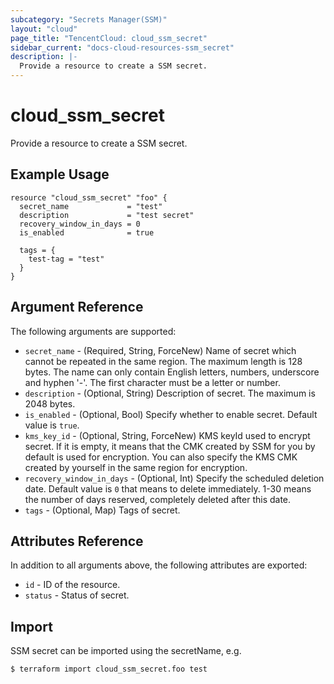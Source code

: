 ```yaml
---
subcategory: "Secrets Manager(SSM)"
layout: "cloud"
page_title: "TencentCloud: cloud_ssm_secret"
sidebar_current: "docs-cloud-resources-ssm_secret"
description: |-
  Provide a resource to create a SSM secret.
---
```


# cloud_ssm_secret

Provide a resource to create a SSM secret.

## Example Usage

```hcl
resource "cloud_ssm_secret" "foo" {
  secret_name             = "test"
  description             = "test secret"
  recovery_window_in_days = 0
  is_enabled              = true

  tags = {
    test-tag = "test"
  }
}
```

## Argument Reference

The following arguments are supported:

* `secret_name` - (Required, String, ForceNew) Name of secret which cannot be repeated in the same region. The maximum length is 128 bytes. The name can only contain English letters, numbers, underscore and hyphen '-'. The first character must be a letter or number.
* `description` - (Optional, String) Description of secret. The maximum is 2048 bytes.
* `is_enabled` - (Optional, Bool) Specify whether to enable secret. Default value is `true`.
* `kms_key_id` - (Optional, String, ForceNew) KMS keyId used to encrypt secret. If it is empty, it means that the CMK created by SSM for you by default is used for encryption. You can also specify the KMS CMK created by yourself in the same region for encryption.
* `recovery_window_in_days` - (Optional, Int) Specify the scheduled deletion date. Default value is `0` that means to delete immediately. 1-30 means the number of days reserved, completely deleted after this date.
* `tags` - (Optional, Map) Tags of secret.

## Attributes Reference

In addition to all arguments above, the following attributes are exported:

* `id` - ID of the resource.
* `status` - Status of secret.


## Import

SSM secret can be imported using the secretName, e.g.
```
$ terraform import cloud_ssm_secret.foo test
```

